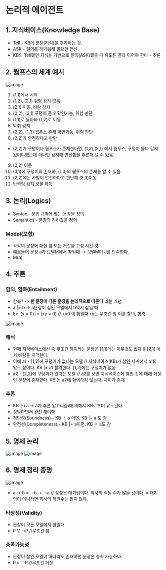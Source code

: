 # 논리적 에이전트

## 1. 지식베이스(Knowledge Base)
* Tell - KB에 문장(지식)을 추가하는 것.
* ASK - 질의를 하기위해 필요한 연산.
* KB의 Tell했던 지식을 기반으로 질의(ASK)했을 때 유도된 결과 이어야 한다 - 추론

## 2. 웜프스의 세계 예시
![image](https://user-images.githubusercontent.com/50629716/85389830-e7598100-b582-11ea-94b7-4e40aa2814f0.png)
1. (1,1)에서 시작
2. (1,2), (2,1) 위험 감지 없음
3. (2,1) 이동, 바람 감지
4. (2,2), (3,1) 구덩이 존재 확인가능, 위험 판단
5. (1,1)로 돌아와 (1,2)로 이동
6. 악취 감지
7. (2,2), (1,3) 웜푸스 존재 확인가능, 위험 판단
8. (2,2)가 안전하다고 판단
* (2,2)가 구덩이나 웜푸스가 존재한다면, (1,2),(2,1) 에서 웜푸스, 구덩이 둘다 감지 됬어야했는데 하나만 감지해 안전함을 추론해 낼 수 있음.
9. (2,2) 이동
10. (3,1)에 구덩이의 존재와, (1,3)의 웜푸스의 존재를 알 수 있음.
11. (2,2)에는 사방이 안전하다고 판단해 (2,3)이동
12. 반짝임 감지 보물 획득

## 3. 논리(Logics)
* Syntax - 문법 규칙에 맞는 문장을 정의
* Semantics - 문장의 진리값을 정의

### Model(모형)
* 각각의 문장에 대한 참 또는 거짓을 고정 시킨 것
* 예를들어 문장 a가 모델M에서 참일때 -> 모델M이 a를 만족한다.
* M(a) 

## 4. 추론
### **함의, 함축(Entailment)**
* 함축? -> **한 문장이 다른 문장을 논리적으로 따른다** 라는 개념
* a |= b -> a문장이 참인 모델에서 b역시 참일 때
* Ex. (x = 0) |= (xy = 0) // x=0 이 참일때 xy는 무조건 참 이를 함의, 함축

![image](https://user-images.githubusercontent.com/50629716/85394039-ee838d80-b588-11ea-9ae2-5367c9471010.png)
### 해석
* 현재 지식베이스에선 즉 무조건 참이라는 문장은 [1,1]에는 아무것도 없다 & [2,1] 에서 바람을 지각한다.
* 이에 a1 - [1,2]에 구덩이가 없다는 모델 // 지식베이스(KB)가 참인 세계에서 a1의 답도 참이다. KB |= a1 함의한다. [1,2]에는 구덩이가 없음
* a2 - [2,2]에 구덩이가 없다는 모델 // a2를 보면 지식베이스에 참인 것에 대해 거짓인 문장이 존재한다. KB 는 a2에 함의하지 않는다. 차이가 존재

### 추론
* KB ㅏi a -> a가 추론 알고리즘i에 의해서 KB로부터 유도된다.
* 정당하면서 완전 해야함
* 정당성(Soundness) - KB ㅏ a 이면, KB |= a 도 참
* 완전성(Completeness) - KB |= a이면, KB ㅏ a도 참


## 5. 명제 논리
![image](https://user-images.githubusercontent.com/50629716/85395345-efb5ba00-b58a-11ea-99b5-479b3d27378e.png)
![image](https://user-images.githubusercontent.com/50629716/85395423-13790000-b58b-11ea-8d9b-447395d50763.png)

## 6. 명제 정리 증명

![image](https://user-images.githubusercontent.com/50629716/85395495-33102880-b58b-11ea-90df-1c6616d238d0.png)
* a -> b = ㄱb -> ㄱa // 삼성은 대기업이다. 회사의 직원 수가 많을 것이다. = 대기업이 아니라면 회사의 직원수는 많지 않다.

### 타당성(Validity)
* 문장이 모든 모델에서 참일때
* P V ㄱP //무조건 참
### 충족가능성
* 문장이 참인 모델이 하나라도 존재하면 문장은 충족 가능하다.
* Pㅅ ㄱP //무조건 거짓
